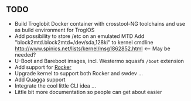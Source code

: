 TODO
----

* Build Troglobit Docker container with crosstool-NG toolchains and
  use as build environment for TroglOS
* Add possibility to store /etc on an emulated MTD
  Add "block2mtd.block2mtd=/dev/sda,128ki" to kernel cmdline
  http://www.spinics.net/lists/kernel/msg1862852.html <-- May be needed?
* U-Boot and Bareboot images, incl. Westermo squasfs `/boot` extension
* Add support for [Rocker](https://github.com/scottfeldman/qemu-rocker)
* Upgrade kernel to support both Rocker and swdev ...
* Add Quagga support
* Integrate the cool little CLI idea ...
* Little bit more documentation so people can get about easier

